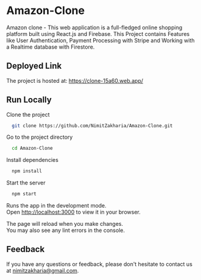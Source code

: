 # Amazon-Clone

Amazon clone - This web application is a full-fledged online shopping platform built using React.js and Firebase. This Project contains Features like User Authentication, Payment Processing with Stripe and Working with a Realtime database with Firestore.



## Deployed Link

The project is hosted at: https://clone-15a60.web.app/


## Run Locally

Clone the project

```bash
  git clone https://github.com/NimitZakharia/Amazon-Clone.git
```

Go to the project directory

```bash
  cd Amazon-Clone
```

Install dependencies

```bash
  npm install
```

Start the server

```bash
  npm start
```
Runs the app in the development mode.\
Open [http://localhost:3000](http://localhost:3000) to view it in your browser.

The page will reload when you make changes.\
You may also see any lint errors in the console.

## Feedback

If you have any questions or feedback, please don't hesitate to contact us at nimitzakharia@gmail.com.
